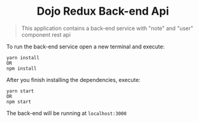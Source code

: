 <h1 align="center">Dojo Redux Back-end Api</h1>

>This application contains a back-end service with "note" and "user" component rest api

To run the back-end service open a new terminal and execute:

```
yarn install
OR
npm install
```
After you finish installing the dependencies, execute:
```
yarn start 
OR
npm start
```

The back-end will be running at  `localhost:3000` 

